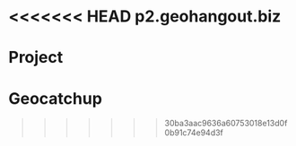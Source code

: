 <<<<<<< HEAD
p2.geohangout.biz
=================

Project
=======
Geocatchup
==========
>>>>>>> 30ba3aac9636a60753018e13d0f0b91c74e94d3f
